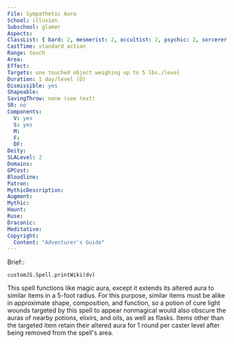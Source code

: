 ```yaml
---
File: Sympathetic Aura
School: illusion
Subschool: glamer
Aspects: 
ClassList: { bard: 2, mesmerist: 2, occultist: 2, psychic: 2, sorcerer: 2, wizard: 2 }
CastTime: standard action
Range: touch
Area: 
Effect: 
Targets: one touched object weighing up to 5 lbs./level
Duration: 1 day/level (D)
Dismissible: yes
Shapeable: 
SavingThrow: none (see text)
SR: no
Components:
  V: yes
  S: yes
  M: 
  F: 
  DF: 
Deity: 
SLALevel: 2
Domains: 
GPCost: 
Bloodline: 
Patron: 
MythicDescription: 
Augment: 
Mythic: 
Haunt: 
Ruse: 
Draconic: 
Meditative: 
Copyright:
  Content: "Adventurer's Guide"
---
```

Brief:: 

```dataviewjs
customJS.Spell.printWiki(dv)
```

This spell functions like magic aura, except it extends its altered aura to similar items in a 5-foot radius. For this purpose, similar items must be alike in approximate shape, composition, and function, so a potion of cure light wounds targeted by this spell to appear nonmagical would also obscure the auras of nearby potions, elixirs, and oils, as well as flasks. Items other than the targeted item retain their altered aura for 1 round per caster level after being removed from the spell's area.
